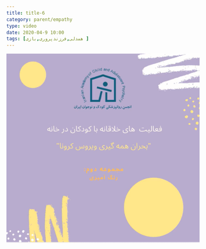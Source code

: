 ```yaml
---
title: title-6
category: parent/empathy
type: video
date: 2020-04-9 10:00
tags: [همدلی,فرزندپروری,بازی ]
---
```


[![](../../static/images/creativity-with-children-two-cover.png)](../../static/videos/creativity-with-children-two.mp4)